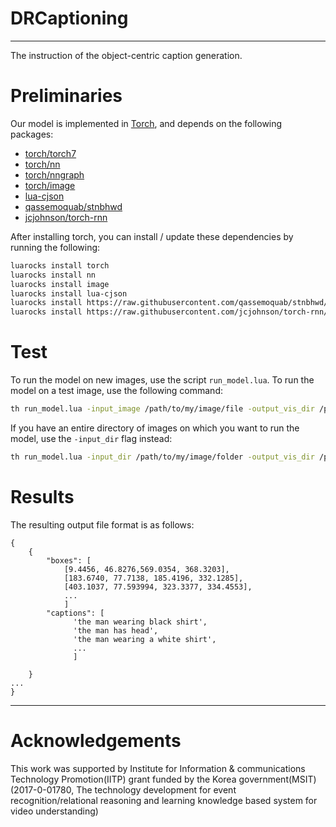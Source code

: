 # DRCaptioning
---
The instruction of the object-centric caption generation.

# Preliminaries
Our model is implemented in [Torch](http://torch.ch/), and depends on the following packages: 
* [torch/torch7](https://github.com/torch/torch7)
* [torch/nn](https://github.com/torch/nn) 
* [torch/nngraph](https://github.com/torch/nngraph) 
* [torch/image](https://github.com/torch/image) 
* [lua-cjson](https://luarocks.org/modules/luarocks/lua-cjson)
* [qassemoquab/stnbhwd](https://github.com/qassemoquab/stnbhwd)
* [jcjohnson/torch-rnn](https://github.com/jcjohnson/torch-rnn)

After installing torch, you can install / update these dependencies by running the following:
```bash
luarocks install torch
luarocks install nn
luarocks install image
luarocks install lua-cjson
luarocks install https://raw.githubusercontent.com/qassemoquab/stnbhwd/master/stnbhwd-scm-1.rockspec
luarocks install https://raw.githubusercontent.com/jcjohnson/torch-rnn/master/torch-rnn-scm-1.rockspec
```

# Test

To run the model on new images, use the script `run_model.lua`. To run the model on a test image,
use the following command:

```bash
th run_model.lua -input_image /path/to/my/image/file -output_vis_dir /path/to/the/output/folder
```


If you have an entire directory of images on which you want to run the model, use the `-input_dir` flag instead:

```bash
th run_model.lua -input_dir /path/to/my/image/folder -output_vis_dir /path/to/the/output/folder
```


# Results 
The resulting output file format is as follows:

```
{
	{
		"boxes": [
			[9.4456, 46.8276,569.0354, 368.3203],
			[183.6740, 77.7138, 185.4196, 332.1285],
			[403.1037, 77.593994, 323.3377, 334.4553],
			...
			]
		"captions": [
			  'the man wearing black shirt',
			  'the man has head',
			  'the man wearing a white shirt',
			  ...
			  ]

	}
...
}
```





----
# Acknowledgements

This work was supported by Institute for Information & communications Technology Promotion(IITP) grant funded by the Korea government(MSIT) (2017-0-01780, The technology development for event recognition/relational reasoning and learning knowledge based system for video understanding)
